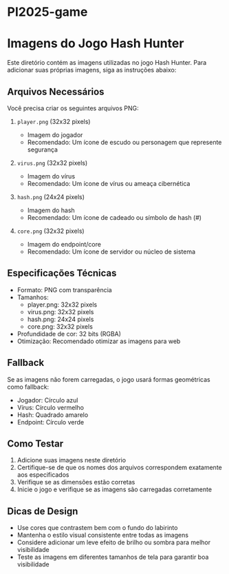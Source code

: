 # PI2025-game

# Imagens do Jogo Hash Hunter

Este diretório contém as imagens utilizadas no jogo Hash Hunter. Para adicionar suas próprias imagens, siga as instruções abaixo:

## Arquivos Necessários

Você precisa criar os seguintes arquivos PNG:

1. `player.png` (32x32 pixels)
   - Imagem do jogador
   - Recomendado: Um ícone de escudo ou personagem que represente segurança

2. `virus.png` (32x32 pixels)
   - Imagem do vírus
   - Recomendado: Um ícone de vírus ou ameaça cibernética

3. `hash.png` (24x24 pixels)
   - Imagem do hash
   - Recomendado: Um ícone de cadeado ou símbolo de hash (#)

4. `core.png` (32x32 pixels)
   - Imagem do endpoint/core
   - Recomendado: Um ícone de servidor ou núcleo de sistema

## Especificações Técnicas

- Formato: PNG com transparência
- Tamanhos:
  - player.png: 32x32 pixels
  - virus.png: 32x32 pixels
  - hash.png: 24x24 pixels
  - core.png: 32x32 pixels
- Profundidade de cor: 32 bits (RGBA)
- Otimização: Recomendado otimizar as imagens para web

## Fallback

Se as imagens não forem carregadas, o jogo usará formas geométricas como fallback:
- Jogador: Círculo azul
- Vírus: Círculo vermelho
- Hash: Quadrado amarelo
- Endpoint: Círculo verde

## Como Testar

1. Adicione suas imagens neste diretório
2. Certifique-se de que os nomes dos arquivos correspondem exatamente aos especificados
3. Verifique se as dimensões estão corretas
4. Inicie o jogo e verifique se as imagens são carregadas corretamente

## Dicas de Design

- Use cores que contrastem bem com o fundo do labirinto
- Mantenha o estilo visual consistente entre todas as imagens
- Considere adicionar um leve efeito de brilho ou sombra para melhor visibilidade
- Teste as imagens em diferentes tamanhos de tela para garantir boa visibilidade 